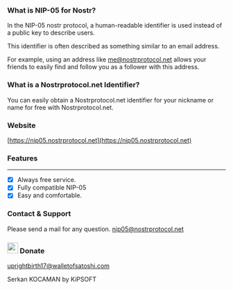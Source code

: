 ### What is NIP-05 for Nostr?
In the NIP-05 nostr protocol, a human-readable identifier is used instead of a public key to describe users.

This identifier is often described as something similar to an email address.

For example, using an address like me@nostrprotocol.net allows your friends to easily find and follow you as a follower with this address.

### What is a Nostrprotocol.net Identifier?
You can easily obtain a Nostrprotocol.net identifier for your nickname or name for free with Nostrprotocol.net.

### Website
[https://nip05.nostrprotocol.net](https://nip05.nostrprotocol.net)


### Features
---
- [x] Always free service.
- [x] Fully compatible NIP-05
- [x] Easy and comfortable.

### Contact & Support
Please send a mail for any question. [nip05@nostrprotocol.net](mailto:nip05@nostrprotocol.net)

### <img src="https://user-images.githubusercontent.com/39461461/221114819-982969d8-113a-4553-9736-36bcbac4866f.png" width="25px" height="25px" /> Donate

uprightbirth17@walletofsatoshi.com

Serkan KOCAMAN by KiPSOFT
